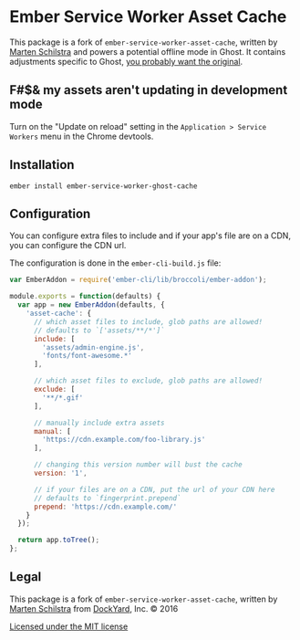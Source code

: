# Ember Service Worker Asset Cache

This package is a fork of `ember-service-worker-asset-cache`, written by [Marten Schilstra](http://twitter.com/martndemus) and powers a potential offline mode in Ghost. It contains adjustments specific to Ghost, [you probably want the original](https://github.com/DockYard/ember-service-worker-asset-cache).

## F#$& my assets aren't updating in development mode

Turn on the "Update on reload" setting in the `Application > Service Workers`
menu in the Chrome devtools.

## Installation

```
ember install ember-service-worker-ghost-cache
```

## Configuration

You can configure extra files to include and if your app's file are on a CDN,
you can configure the CDN url.

The configuration is done in the `ember-cli-build.js` file:

```js
var EmberAddon = require('ember-cli/lib/broccoli/ember-addon');

module.exports = function(defaults) {
  var app = new EmberAddon(defaults, {
    'asset-cache': {
      // which asset files to include, glob paths are allowed!
      // defaults to `['assets/**/*']`
      include: [
        'assets/admin-engine.js',
        'fonts/font-awesome.*'
      ],

      // which asset files to exclude, glob paths are allowed!
      exclude: [
        '**/*.gif'
      ],

      // manually include extra assets
      manual: [
        'https://cdn.example.com/foo-library.js'
      ],

      // changing this version number will bust the cache
      version: '1',

      // if your files are on a CDN, put the url of your CDN here
      // defaults to `fingerprint.prepend`
      prepend: 'https://cdn.example.com/'
    }
  });

  return app.toTree();
};
```

## Legal

This package is a fork of `ember-service-worker-asset-cache`, written by [Marten Schilstra](http://twitter.com/martndemus) from [DockYard](http://dockyard.com/), Inc. &copy; 2016

[Licensed under the MIT license](http://www.opensource.org/licenses/mit-license.php)
